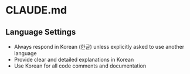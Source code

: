 # CLAUDE.md

## Language Settings

- Always respond in Korean (한글) unless explicitly asked to use another language
- Provide clear and detailed explanations in Korean
- Use Korean for all code comments and documentation
